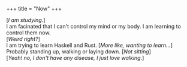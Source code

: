 +++
title = "Now"
+++

[_I am studying._]  
I am facinated that I can't control my mind or my body.
I am learning to control them now.  
[_Weird right?_]  
I am trying to learn Haskell and Rust. [_More like, wanting to learn..._]  
Probably standing up, walking or laying down. [_Not sitting_]  
[_Yeah! no, I don't have any disease, I just love walking._]
